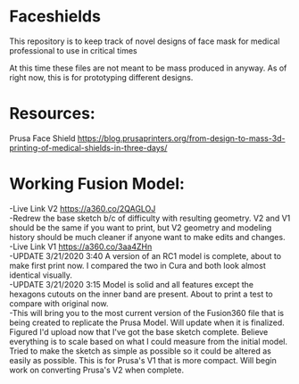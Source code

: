 # Faceshields
This repository is to keep track of novel designs of face mask for medical professional to use in critical times

At this time these files are not meant to be mass produced in anyway. As of right now, this is for prototyping different designs.

# Resources:
Prusa Face Shield
https://blog.prusaprinters.org/from-design-to-mass-3d-printing-of-medical-shields-in-three-days/


# Working Fusion Model:  
-Live Link V2 https://a360.co/2QAGLOJ  
-Redrew the base sketch b/c of difficulty with resulting geometry. V2 and V1 should be the same if you want to print, but V2 geometry and modeling history should be much cleaner if anyone want to make edits and changes.  
-Live Link V1 https://a360.co/3aa4ZHn   
-UPDATE 3/21/2020 3:40 A version of an RC1 model is complete, about to make first print now. I compared the two in Cura and both look almost identical visually.  
-UPDATE 3/21/2020 3:15 Model is solid and all features except the hexagons cutouts on the inner band are present. About to print a test to compare with original now.  
-This will bring you to the most current version of the Fusion360 file that is being created to replicate the Prusa Model. Will update when it is finalized. Figured I'd upload now that I've got the base sketch complete. Believe everything is to scale based on what I could measure from the initial model. Tried to make the sketch as simple as possible so it could be altered as easily as possible. This is for Prusa's V1 that is more compact. Will begin work on converting Prusa's V2 when complete.  
